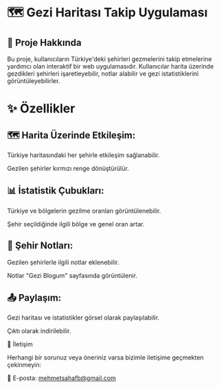 # 🗺️ Gezi Haritası Takip Uygulaması #

## 📖 Proje Hakkında ## 

Bu proje, kullanıcıların Türkiye'deki şehirleri gezmelerini takip etmelerine yardımcı olan interaktif bir web uygulamasıdır. Kullanıcılar harita üzerinde gezdikleri şehirleri işaretleyebilir, notlar alabilir ve gezi istatistiklerini görüntüleyebilirler.

# ✨ Özellikler #

## 🗺️ Harita Üzerinde Etkileşim: ##

Türkiye haritasındaki her şehirle etkileşim sağlanabilir.

Gezilen şehirler kırmızı renge dönüştürülür.

## 📊 İstatistik Çubukları: ##

Türkiye ve bölgelerin gezilme oranları görüntülenebilir.

Şehir seçildiğinde ilgili bölge ve genel oran artar.

## 📝 Şehir Notları: ##

Gezilen şehirlerle ilgili notlar eklenebilir.

Notlar "Gezi Blogum" sayfasında görüntülenir.

## 📤 Paylaşım: ##

Gezi haritası ve istatistikler görsel olarak paylaşılabilir.

Çıktı olarak indirilebilir.


📧 İletişim

Herhangi bir sorunuz veya öneriniz varsa bizimle iletişime geçmekten çekinmeyin:

📩 E-posta: mehmetsahafb@gmail.com


